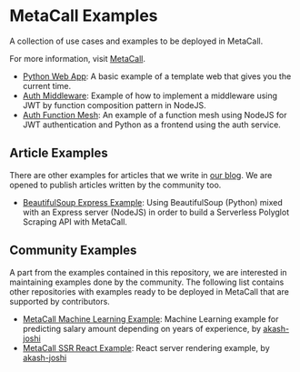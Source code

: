 # MetaCall Examples

A collection of use cases and examples to be deployed in MetaCall.

For more information, visit [MetaCall](https://metacall.io).

- [Python Web App](https://github.com/metacall/examples/tree/master/time-app-web): A basic example of a template web that gives you the current time.
- [Auth Middleware](https://github.com/metacall/examples/tree/master/auth-middleware): Example of how to implement a middleware using JWT by function composition pattern in NodeJS.
- [Auth Function Mesh](https://github.com/metacall/examples/tree/master/auth-function-mesh): An example of a function mesh using NodeJS for JWT authentication and Python as a frontend using the auth service.

## Article Examples

There are other examples for articles that we write in [our blog](https://medium.com/@metacall). We are opened to publish articles written by the community too.

- [BeautifulSoup Express Example](https://github.com/metacall/beautifulsoup-express-example): Using BeautifulSoup (Python) mixed with an Express server (NodeJS) in order to build a Serverless Polyglot Scraping API with MetaCall.

## Community Examples

A part from the examples contained in this repository, we are interested in maintaining examples done by the community. The following list contains other repositories with examples ready to be deployed in MetaCall that are supported by contributors.

- [MetaCall Machine Learning Example](https://github.com/metacall/metacall-ml-example): Machine Learning example for predicting salary amount depending on years of experience, by [akash-joshi](https://github.com/akash-joshi)
- [MetaCall SSR React Example](https://github.com/metacall/metacall-SSR-react-example): React server rendering example, by [akash-joshi](https://github.com/akash-joshi)

